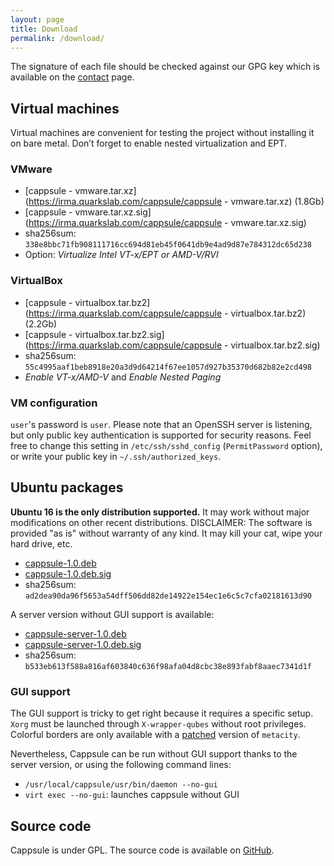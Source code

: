 ```yaml
---
layout: page
title: Download
permalink: /download/
---
```


The signature of each file should be checked against our GPG key which is available on the [contact](/contact) page.



## Virtual machines

Virtual machines are convenient for testing the project without installing it on bare metal. Don’t forget to enable nested virtualization and EPT.


### VMware

 * [cappsule - vmware.tar.xz](https://irma.quarkslab.com/cappsule/cappsule - vmware.tar.xz) (1.8Gb)
 * [cappsule - vmware.tar.xz.sig](https://irma.quarkslab.com/cappsule/cappsule - vmware.tar.xz.sig)
 * sha256sum: `338e8bbc71fb908111716cc694d81eb45f0641db9e4ad9d87e784312dc65d238`
 * Option: *Virtualize Intel VT-x/EPT or AMD-V/RVI*


### VirtualBox

 * [cappsule - virtualbox.tar.bz2](https://irma.quarkslab.com/cappsule/cappsule - virtualbox.tar.bz2) (2.2Gb)
 * [cappsule - virtualbox.tar.bz2.sig](https://irma.quarkslab.com/cappsule/cappsule - virtualbox.tar.bz2.sig)
 * sha256sum: `55c4995aaf1beb8918e20a3d9d64214f67ee1057d927b35370d682b82e2cd498`
 * *Enable VT-x/AMD-V* and *Enable Nested Paging*


### VM configuration

`user`'s password is `user`. Please note that an OpenSSH server is listening, but only public key authentication is supported for security reasons. Feel free to change this setting in `/etc/ssh/sshd_config` (`PermitPassword` option), or write your public key in `~/.ssh/authorized_keys`.



## Ubuntu packages

**Ubuntu 16 is the only distribution supported.** It may work without major modifications on other recent distributions. DISCLAIMER: The software is provided "as is" without warranty of any kind. It may kill your cat, wipe your hard drive, etc.

 * [cappsule-1.0.deb](https://irma.quarkslab.com/cappsule/cappsule-1.0.deb)
 * [cappsule-1.0.deb.sig](https://irma.quarkslab.com/cappsule/cappsule-1.0.deb.sig)
 * sha256sum: `ad2dea90da96f5653a54dff506dd82de14922e154ec1e6c5c7cfa02181613d90`

A server version without GUI support is available:

 * [cappsule-server-1.0.deb](https://irma.quarkslab.com/cappsule/cappsule-server-1.0.deb)
 * [cappsule-server-1.0.deb.sig](https://irma.quarkslab.com/cappsule/cappsule-server-1.0.deb.sig)
 * sha256sum: `b533eb613f588a816af603840c636f98afa04d8cbc38e893fabf8aaec7341d1f`


### GUI support

The GUI support is tricky to get right because it requires a specific setup. `Xorg` must be launched through `X-wrapper-qubes` without root privileges. Colorful borders are only available with a [patched](https://github.com/cappsule/gui/tree/master/metacity) version of `metacity`.

Nevertheless, Cappsule can be run without GUI support thanks to the server version, or using the following command lines:

 * `/usr/local/cappsule/usr/bin/daemon --no-gui`
 * `virt exec --no-gui`: launches cappsule without GUI



## Source code

Cappsule is under GPL. The source code is available on [GitHub](https://github.com/cappsule).
